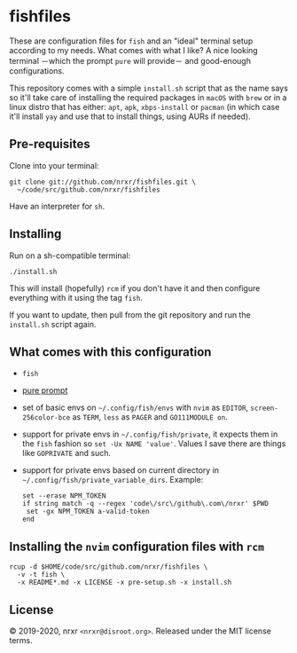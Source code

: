 # fishfiles

These are configuration files for `fish` and an "ideal" terminal setup according
to my needs. What comes with what I like? A nice looking terminal －which the
prompt `pure` will provide－ and good-enough configurations.

This repository comes with a simple `install.sh` script that as the name says so
it'll take care of installing the required packages in `macOS` with `brew` or in
a linux distro that has either: `apt`, `apk`, `xbps-install` or `pacman` (in
which case it'll install `yay` and use that to install things, using AURs if
needed).

## Pre-requisites

Clone into your terminal:

    git clone git://github.com/nrxr/fishfiles.git \
      ~/code/src/github.com/nrxr/fishfiles

Have an interpreter for `sh`.

## Installing

Run on a sh-compatible terminal:

    ./install.sh

This will install (hopefully) `rcm` if you don't have it and then configure
everything with it using the tag `fish`.

If you want to update, then pull from the git repository and run the
`install.sh` script again.

## What comes with this configuration

- `fish`
- [pure prompt](https://github.com/rafaelrinaldi/pure)
- set of basic envs on `~/.config/fish/envs` with `nvim` as `EDITOR`,
  `screen-256color-bce` as `TERM`, `less` as `PAGER` and `GO111MODULE on`.
- support for private envs in `~/.config/fish/private`, it expects them in the
  `fish` fashion so `set -Ux NAME 'value'`. Values I save there are things like
  `GOPRIVATE` and such.
- support for private envs based on current directory in
  `~/.config/fish/private_variable_dirs`. Example:

  ```fish
  set --erase NPM_TOKEN
  if string match -q --regex 'code\/src\/github\.com\/nrxr' $PWD
   set -gx NPM_TOKEN a-valid-token
  end
  ```

## Installing the `nvim` configuration files with `rcm`

    rcup -d $HOME/code/src/github.com/nrxr/fishfiles \
      -v -t fish \
      -x README*.md -x LICENSE -x pre-setup.sh -x install.sh

## License

© 2019-2020, nrxr `<nrxr@disroot.org>`.
Released under the MIT license terms.
